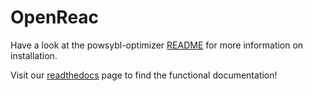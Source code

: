 # OpenReac

Have a look at the powsybl-optimizer [README](https://github.com/powsybl/powsybl-optimizer/blob/main/README.md) for more information on installation.

Visit our [readthedocs](https://powsybl.readthedocs.io/projects/powsybl-optimizer/en/stable/) page to find the functional documentation!


